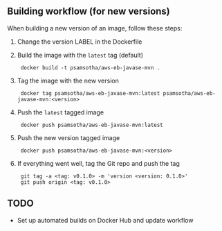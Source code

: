 
## Building workflow (for new versions)

When building a new version of an image, follow these steps:

1. Change the version LABEL in the Dockerfile
2. Build the image with the `latest` tag (default)

        docker build -t psamsotha/aws-eb-javase-mvn .

3. Tag the image with the new version

        docker tag psamsotha/aws-eb-javase-mvn:latest psamsotha/aws-eb-javase-mvn:<version>

4. Push the `latest` tagged image

        docker push psamsotha/aws-eb-javase-mvn:latest

5. Push the new version tagged image

        docker push psamsotha/aws-eb-javase-mvn:<version>

6. If everything went well, tag the Git repo and push the tag

        git tag -a <tag: v0.1.0> -m 'version <version: 0.1.0>'
        git push origin <tag: v0.1.0>


## TODO

* Set up automated builds on Docker Hub and update workflow
